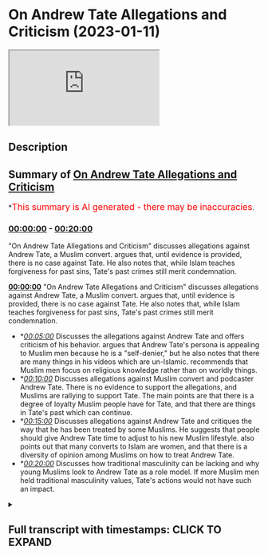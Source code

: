 # On Andrew Tate Allegations and Criticism (2023-01-11)

<iframe loading='lazy' src='https://www.youtube.com/embed/4i7BppErIMk'></iframe>

## Description



## Summary of [On Andrew Tate Allegations and Criticism](https://www.youtube.com/watch?v=4i7BppErIMk)


*<span style="color:red; font-size:125%">This summary is AI generated - there may be inaccuracies</span>.

### [00:00:00](https://www.youtube.com/watch?v=4i7BppErIMk&t=0) - [00:20:00](https://www.youtube.com/watch?v=4i7BppErIMk&t=1200)

 "On Andrew Tate Allegations and Criticism" discusses allegations against Andrew Tate, a Muslim convert. argues that, until evidence is provided, there is no case against Tate. He also notes that, while Islam teaches forgiveness for past sins, Tate's past crimes still merit condemnation.

**[00:00:00](https://www.youtube.com/watch?v=4i7BppErIMk&t=0)**  "On Andrew Tate Allegations and Criticism" discusses allegations against Andrew Tate, a Muslim convert. argues that, until evidence is provided, there is no case against Tate. He also notes that, while Islam teaches forgiveness for past sins, Tate's past crimes still merit condemnation.
* **[00:05:00](https://www.youtube.com/watch?v=4i7BppErIMk&t=300)* Discusses the allegations against Andrew Tate and offers criticism of his behavior. argues that Andrew Tate's persona is appealing to Muslim men because he is a "self-denier," but he also notes that there are many things in his videos which are un-Islamic. recommends that Muslim men focus on religious knowledge rather than on worldly things.
* **[00:10:00](https://www.youtube.com/watch?v=4i7BppErIMk&t=600)* Discusses allegations against Muslim convert and podcaster Andrew Tate. There is no evidence to support the allegations, and Muslims are rallying to support Tate. The main points are that there is a degree of loyalty Muslim people have for Tate, and that there are things in Tate's past which can continue.
* **[00:15:00](https://www.youtube.com/watch?v=4i7BppErIMk&t=900)* Discusses allegations against Andrew Tate and critiques the way that he has been treated by some Muslims. He suggests that people should give Andrew Tate time to adjust to his new Muslim lifestyle. also points out that many converts to Islam are women, and that there is a diversity of opinion among Muslims on how to treat Andrew Tate.
* **[00:20:00](https://www.youtube.com/watch?v=4i7BppErIMk&t=1200)* Discusses how traditional masculinity can be lacking and why young Muslims look to Andrew Tate as a role model. If more Muslim men held traditional masculinity values, Tate's actions would not have such an impact.

<details><summary><h2>Full transcript with timestamps: CLICK TO EXPAND</h2></summary>

[0:00:01](https://youtu.be/4i7BppErIMk?t=1) how are you guys doing I've actually  
[0:00:04](https://youtu.be/4i7BppErIMk?t=4) broken down  
[0:00:05](https://youtu.be/4i7BppErIMk?t=5) yes I've broken down and the technicians  
[0:00:09](https://youtu.be/4i7BppErIMk?t=9) are coming to fix this car but in the  
[0:00:12](https://youtu.be/4i7BppErIMk?t=12) meantime I'm gonna be speaking to you  
[0:00:14](https://youtu.be/4i7BppErIMk?t=14) guys about something very important an  
[0:00:16](https://youtu.be/4i7BppErIMk?t=16) allegation which is a very serious  
[0:00:17](https://youtu.be/4i7BppErIMk?t=17) allegation  
[0:00:19](https://youtu.be/4i7BppErIMk?t=19) and subsequent I don't know if it's  
[0:00:21](https://youtu.be/4i7BppErIMk?t=21) imprisonment I should call it or what  
[0:00:24](https://youtu.be/4i7BppErIMk?t=24) term I should use of Andrew Taylor  
[0:00:26](https://youtu.be/4i7BppErIMk?t=26) brother who obviously I've just done a  
[0:00:28](https://youtu.be/4i7BppErIMk?t=28) podcast with now the reason why I didn't  
[0:00:30](https://youtu.be/4i7BppErIMk?t=30) make a video in the first instance is  
[0:00:32](https://youtu.be/4i7BppErIMk?t=32) simply because the situation was ongoing  
[0:00:34](https://youtu.be/4i7BppErIMk?t=34) and sometimes when you make a public  
[0:00:36](https://youtu.be/4i7BppErIMk?t=36) statement in the first couple of weeks  
[0:00:39](https://youtu.be/4i7BppErIMk?t=39) even of an ongoing case it can compound  
[0:00:43](https://youtu.be/4i7BppErIMk?t=43) a problem  
[0:00:45](https://youtu.be/4i7BppErIMk?t=45) but the first thing I want to say is  
[0:00:46](https://youtu.be/4i7BppErIMk?t=46) that it's very clear that from our  
[0:00:49](https://youtu.be/4i7BppErIMk?t=49) perspective not just us Muslims but most  
[0:00:52](https://youtu.be/4i7BppErIMk?t=52) people in the world operate with what is  
[0:00:55](https://youtu.be/4i7BppErIMk?t=55) referred to as natural Justice that  
[0:00:57](https://youtu.be/4i7BppErIMk?t=57) someone is innocent until proven guilty  
[0:00:59](https://youtu.be/4i7BppErIMk?t=59) the problem told us a world which would  
[0:01:02](https://youtu.be/4i7BppErIMk?t=62) be if you don't operate on this very  
[0:01:05](https://youtu.be/4i7BppErIMk?t=65) Paradigm which is that everyone will  
[0:01:06](https://youtu.be/4i7BppErIMk?t=66) just claim the rights of everybody else  
[0:01:08](https://youtu.be/4i7BppErIMk?t=68) somebody would claim the wealth of  
[0:01:10](https://youtu.be/4i7BppErIMk?t=70) another someone will claim the lives of  
[0:01:12](https://youtu.be/4i7BppErIMk?t=72) another  
[0:01:13](https://youtu.be/4i7BppErIMk?t=73) he says  
[0:01:17](https://youtu.be/4i7BppErIMk?t=77) uh that the burden of proof is upon the  
[0:01:20](https://youtu.be/4i7BppErIMk?t=80) one that is making the claim so we just  
[0:01:22](https://youtu.be/4i7BppErIMk?t=82) simply ask if there's any situation  
[0:01:25](https://youtu.be/4i7BppErIMk?t=85) which is being alleged just like with  
[0:01:28](https://youtu.be/4i7BppErIMk?t=88) every other human being on the face of  
[0:01:30](https://youtu.be/4i7BppErIMk?t=90) the Earth we would like to see the  
[0:01:32](https://youtu.be/4i7BppErIMk?t=92) evidence this is something the Quran  
[0:01:34](https://youtu.be/4i7BppErIMk?t=94) repeatedly asked  
[0:01:36](https://youtu.be/4i7BppErIMk?t=96) bring your evidences if you're truthful  
[0:01:39](https://youtu.be/4i7BppErIMk?t=99) now the evidences have not really been  
[0:01:43](https://youtu.be/4i7BppErIMk?t=103) provided for such a serious and  
[0:01:45](https://youtu.be/4i7BppErIMk?t=105) egregious crime of human trafficking  
[0:01:48](https://youtu.be/4i7BppErIMk?t=108) it's a very serious crime and we we  
[0:01:51](https://youtu.be/4i7BppErIMk?t=111) stand in a wholehearted opposition to  
[0:01:54](https://youtu.be/4i7BppErIMk?t=114) such a thing and this must be clear  
[0:01:56](https://youtu.be/4i7BppErIMk?t=116) human trafficking is a modern form of  
[0:02:00](https://youtu.be/4i7BppErIMk?t=120) slavery in fact there's something called  
[0:02:02](https://youtu.be/4i7BppErIMk?t=122) the slavery Act the slavery Act of the  
[0:02:04](https://youtu.be/4i7BppErIMk?t=124) United Kingdom which attempts to track  
[0:02:07](https://youtu.be/4i7BppErIMk?t=127) or to document the amount of human  
[0:02:09](https://youtu.be/4i7BppErIMk?t=129) trafficking that's happening  
[0:02:11](https://youtu.be/4i7BppErIMk?t=131) and I I made a video some years ago and  
[0:02:14](https://youtu.be/4i7BppErIMk?t=134) don't ask me why or how or when  
[0:02:17](https://youtu.be/4i7BppErIMk?t=137) maybe when it's fine some years ago I  
[0:02:18](https://youtu.be/4i7BppErIMk?t=138) just mentioned but in Holland the red  
[0:02:21](https://youtu.be/4i7BppErIMk?t=141) light district or not inside the red  
[0:02:22](https://youtu.be/4i7BppErIMk?t=142) light district but it's around  
[0:02:24](https://youtu.be/4i7BppErIMk?t=144) peripheral areas  
[0:02:25](https://youtu.be/4i7BppErIMk?t=145) and basically a lot of the the argument  
[0:02:29](https://youtu.be/4i7BppErIMk?t=149) I was putting forward to people as to  
[0:02:30](https://youtu.be/4i7BppErIMk?t=150) why this is immoral even on the liberal  
[0:02:32](https://youtu.be/4i7BppErIMk?t=152) paradigm part of it was because of the  
[0:02:36](https://youtu.be/4i7BppErIMk?t=156) abuse it facilitates for a lot of women  
[0:02:39](https://youtu.be/4i7BppErIMk?t=159) human trafficking is an abusive  
[0:02:42](https://youtu.be/4i7BppErIMk?t=162) situation a horrible one it's completely  
[0:02:45](https://youtu.be/4i7BppErIMk?t=165) unislamic but of course if someone's  
[0:02:47](https://youtu.be/4i7BppErIMk?t=167) going to be accused of something like  
[0:02:49](https://youtu.be/4i7BppErIMk?t=169) that my question is please provide the  
[0:02:52](https://youtu.be/4i7BppErIMk?t=172) evidence or my statement is that  
[0:02:55](https://youtu.be/4i7BppErIMk?t=175) if there is no evidence there is no case  
[0:02:58](https://youtu.be/4i7BppErIMk?t=178) having said that I'll be honest with you  
[0:03:00](https://youtu.be/4i7BppErIMk?t=180) we as Muslims from a theological  
[0:03:02](https://youtu.be/4i7BppErIMk?t=182) perspective believe that if someone  
[0:03:04](https://youtu.be/4i7BppErIMk?t=184) becomes a Muslim that whatever they've  
[0:03:06](https://youtu.be/4i7BppErIMk?t=186) done in the past whether it is murder or  
[0:03:08](https://youtu.be/4i7BppErIMk?t=188) shook which we believe is a higher form  
[0:03:10](https://youtu.be/4i7BppErIMk?t=190) of  
[0:03:11](https://youtu.be/4i7BppErIMk?t=191) uh moral  
[0:03:13](https://youtu.be/4i7BppErIMk?t=193) uh decadence or moral aberration  
[0:03:17](https://youtu.be/4i7BppErIMk?t=197) Is Forgiven anyway now I'm not saying  
[0:03:19](https://youtu.be/4i7BppErIMk?t=199) that therefore he's absorbed from  
[0:03:21](https://youtu.be/4i7BppErIMk?t=201) anything or therefore people or victims  
[0:03:23](https://youtu.be/4i7BppErIMk?t=203) potential victims or anything like that  
[0:03:26](https://youtu.be/4i7BppErIMk?t=206) that we're going to minimize pain of any  
[0:03:29](https://youtu.be/4i7BppErIMk?t=209) no because that's another issue in fact  
[0:03:31](https://youtu.be/4i7BppErIMk?t=211) Islam says although you come into Islam  
[0:03:35](https://youtu.be/4i7BppErIMk?t=215) uh it's not a get out of jail free card  
[0:03:38](https://youtu.be/4i7BppErIMk?t=218) from for example if you had taken from  
[0:03:41](https://youtu.be/4i7BppErIMk?t=221) the rights of the creation now we're not  
[0:03:45](https://youtu.be/4i7BppErIMk?t=225) saying that he has or hasn't the life  
[0:03:47](https://youtu.be/4i7BppErIMk?t=227) that he was obviously living before was  
[0:03:49](https://youtu.be/4i7BppErIMk?t=229) an unislamic Life by his own admission  
[0:03:52](https://youtu.be/4i7BppErIMk?t=232) he referred to himself as an atheist in  
[0:03:54](https://youtu.be/4i7BppErIMk?t=234) the past we've seen this and also the  
[0:03:57](https://youtu.be/4i7BppErIMk?t=237) fact he he said with his own words  
[0:03:59](https://youtu.be/4i7BppErIMk?t=239) Andrew takes him that he was living a  
[0:04:01](https://youtu.be/4i7BppErIMk?t=241) semi-headedness uh hedonistic lifestyle  
[0:04:04](https://youtu.be/4i7BppErIMk?t=244) so obviously all of that stuff is on  
[0:04:07](https://youtu.be/4i7BppErIMk?t=247) Islamic  
[0:04:09](https://youtu.be/4i7BppErIMk?t=249) um it's it's his biggest belief  
[0:04:11](https://youtu.be/4i7BppErIMk?t=251) sometimes that we have to kind of  
[0:04:12](https://youtu.be/4i7BppErIMk?t=252) mention that now there are some things  
[0:04:14](https://youtu.be/4i7BppErIMk?t=254) words of disbelief and so on that have  
[0:04:16](https://youtu.be/4i7BppErIMk?t=256) come out after his  
[0:04:18](https://youtu.be/4i7BppErIMk?t=258) um you know  
[0:04:19](https://youtu.be/4i7BppErIMk?t=259) uh conversion after the podcast that  
[0:04:21](https://youtu.be/4i7BppErIMk?t=261) we've done so people think that so I've  
[0:04:23](https://youtu.be/4i7BppErIMk?t=263) asked him about that and he said that  
[0:04:24](https://youtu.be/4i7BppErIMk?t=264) those things have asked them personally  
[0:04:26](https://youtu.be/4i7BppErIMk?t=266) were recorded before and then released  
[0:04:28](https://youtu.be/4i7BppErIMk?t=268) afterwards now the despite  
[0:04:30](https://youtu.be/4i7BppErIMk?t=270) notwithstanding these points there are  
[0:04:32](https://youtu.be/4i7BppErIMk?t=272) some things which are still problematic  
[0:04:34](https://youtu.be/4i7BppErIMk?t=274) which have been coming out of as Twitter  
[0:04:35](https://youtu.be/4i7BppErIMk?t=275) feeds and stuff like that  
[0:04:37](https://youtu.be/4i7BppErIMk?t=277) but there is something called in Islam  
[0:04:40](https://youtu.be/4i7BppErIMk?t=280) which is that the excuse of ignorance  
[0:04:41](https://youtu.be/4i7BppErIMk?t=281) someone has just come into Islam you  
[0:04:43](https://youtu.be/4i7BppErIMk?t=283) have to excuse some of their even some  
[0:04:46](https://youtu.be/4i7BppErIMk?t=286) words of koffer or disbelief or whatever  
[0:04:49](https://youtu.be/4i7BppErIMk?t=289) because they are new to their fresh the  
[0:04:52](https://youtu.be/4i7BppErIMk?t=292) religion of Islam is just reading he was  
[0:04:56](https://youtu.be/4i7BppErIMk?t=296) going into the prison and just reading  
[0:04:58](https://youtu.be/4i7BppErIMk?t=298) the translation of the Quran or  
[0:05:00](https://youtu.be/4i7BppErIMk?t=300) something like that so just give the man  
[0:05:02](https://youtu.be/4i7BppErIMk?t=302) some uh time well I would say also in  
[0:05:05](https://youtu.be/4i7BppErIMk?t=305) addition to all of this guys is that to  
[0:05:07](https://youtu.be/4i7BppErIMk?t=307) be honest with you  
[0:05:09](https://youtu.be/4i7BppErIMk?t=309) yes uh  
[0:05:11](https://youtu.be/4i7BppErIMk?t=311) there are some things which in my in my  
[0:05:15](https://youtu.be/4i7BppErIMk?t=315) behavior and in Andrew takes Behavior  
[0:05:17](https://youtu.be/4i7BppErIMk?t=317) many other people's behavior  
[0:05:19](https://youtu.be/4i7BppErIMk?t=319) extroverts in general which we can  
[0:05:22](https://youtu.be/4i7BppErIMk?t=322) we can exhibit what can seemingly be  
[0:05:24](https://youtu.be/4i7BppErIMk?t=324) seen or could be yes arrogance I'm gonna  
[0:05:28](https://youtu.be/4i7BppErIMk?t=328) be very clear about that and I don't  
[0:05:30](https://youtu.be/4i7BppErIMk?t=330) absolved for answers you know I don't  
[0:05:34](https://youtu.be/4i7BppErIMk?t=334) absolve myself from this myself and  
[0:05:36](https://youtu.be/4i7BppErIMk?t=336) that's why I feel kind of uncomfortable  
[0:05:38](https://youtu.be/4i7BppErIMk?t=338) making this point because the thing is  
[0:05:40](https://youtu.be/4i7BppErIMk?t=340) some will say well look at it Andrew  
[0:05:43](https://youtu.be/4i7BppErIMk?t=343) Tate I mean why are you  
[0:05:45](https://youtu.be/4i7BppErIMk?t=345) why haven't you addressed the fact that  
[0:05:48](https://youtu.be/4i7BppErIMk?t=348) the man has got a pompous  
[0:05:51](https://youtu.be/4i7BppErIMk?t=351) self-aggrandizing self-congratulating  
[0:05:53](https://youtu.be/4i7BppErIMk?t=353) tone the reason why I don't speak about  
[0:05:56](https://youtu.be/4i7BppErIMk?t=356) humility to people like Andrew Tate is  
[0:05:58](https://youtu.be/4i7BppErIMk?t=358) because I myself need lessons in it you  
[0:06:01](https://youtu.be/4i7BppErIMk?t=361) know the Quran says  
[0:06:03](https://youtu.be/4i7BppErIMk?t=363) why do you say that which you do not do  
[0:06:07](https://youtu.be/4i7BppErIMk?t=367) okay I don't I can't give anybody a  
[0:06:11](https://youtu.be/4i7BppErIMk?t=371) lesson in something I don't have because  
[0:06:13](https://youtu.be/4i7BppErIMk?t=373) something or someone bereft of equality  
[0:06:16](https://youtu.be/4i7BppErIMk?t=376) cannot give it  
[0:06:18](https://youtu.be/4i7BppErIMk?t=378) all I can do or faculty the the famous  
[0:06:22](https://youtu.be/4i7BppErIMk?t=382) Arabic saying all I can do is point  
[0:06:25](https://youtu.be/4i7BppErIMk?t=385) people to some verses and say listen I'm  
[0:06:27](https://youtu.be/4i7BppErIMk?t=387) still I'm still working on this stuff  
[0:06:28](https://youtu.be/4i7BppErIMk?t=388) myself does Andrew Taylor Muhammad other  
[0:06:31](https://youtu.be/4i7BppErIMk?t=391) people exhibit Islamic humility I don't  
[0:06:35](https://youtu.be/4i7BppErIMk?t=395) think so at all and of course that is  
[0:06:36](https://youtu.be/4i7BppErIMk?t=396) something from Muhammad and Andrew Tay  
[0:06:38](https://youtu.be/4i7BppErIMk?t=398) and other exhibitionists extroverted  
[0:06:41](https://youtu.be/4i7BppErIMk?t=401) individuals who if we yeah I mean even  
[0:06:44](https://youtu.be/4i7BppErIMk?t=404) even you could say have narcissistic  
[0:06:47](https://youtu.be/4i7BppErIMk?t=407) traits or of course narcissism is a  
[0:06:52](https://youtu.be/4i7BppErIMk?t=412) problematic notion I was reading a book  
[0:06:54](https://youtu.be/4i7BppErIMk?t=414) recently actually called The Narcissist  
[0:06:56](https://youtu.be/4i7BppErIMk?t=416) test I like the way the author  
[0:07:00](https://youtu.be/4i7BppErIMk?t=420) um describes nothing as a sliding scale  
[0:07:02](https://youtu.be/4i7BppErIMk?t=422) of self-importance I think that was a  
[0:07:04](https://youtu.be/4i7BppErIMk?t=424) good way of putting it and certainly and  
[0:07:06](https://youtu.be/4i7BppErIMk?t=426) and he basically makes the argument that  
[0:07:07](https://youtu.be/4i7BppErIMk?t=427) you can't be completely cause uh the  
[0:07:10](https://youtu.be/4i7BppErIMk?t=430) opposite of a narcissist and echoist he  
[0:07:12](https://youtu.be/4i7BppErIMk?t=432) said if you're an echoist you're going  
[0:07:13](https://youtu.be/4i7BppErIMk?t=433) to be a self-denier so there is a middle  
[0:07:15](https://youtu.be/4i7BppErIMk?t=435) ground once again a virtue to be found  
[0:07:17](https://youtu.be/4i7BppErIMk?t=437) between being a so-called echoist and a  
[0:07:20](https://youtu.be/4i7BppErIMk?t=440) narcissist a happy medium and middle  
[0:07:23](https://youtu.be/4i7BppErIMk?t=443) ground a virtuous middle and that isn't  
[0:07:27](https://youtu.be/4i7BppErIMk?t=447) found in let's say Muhammad hijab or  
[0:07:29](https://youtu.be/4i7BppErIMk?t=449) Andrew and other people and that's not  
[0:07:31](https://youtu.be/4i7BppErIMk?t=451) where you're meant to look for virtue  
[0:07:33](https://youtu.be/4i7BppErIMk?t=453) anyway you're meant to look for virtue  
[0:07:34](https://youtu.be/4i7BppErIMk?t=454) from the prophets we have  
[0:07:38](https://youtu.be/4i7BppErIMk?t=458) 6236 verses of the Quran we have so much  
[0:07:42](https://youtu.be/4i7BppErIMk?t=462) narrations of the Prophet Muhammad  
[0:07:44](https://youtu.be/4i7BppErIMk?t=464) the the character or the museeba or the  
[0:07:47](https://youtu.be/4i7BppErIMk?t=467) Calamity that befalls the Muslim people  
[0:07:50](https://youtu.be/4i7BppErIMk?t=470) today is that because this is a lacking  
[0:07:53](https://youtu.be/4i7BppErIMk?t=473) of I'll be honest with you uh kind of  
[0:07:56](https://youtu.be/4i7BppErIMk?t=476) masculine energy if you want to put it  
[0:07:59](https://youtu.be/4i7BppErIMk?t=479) like that from the religious clergy who  
[0:08:02](https://youtu.be/4i7BppErIMk?t=482) have been  
[0:08:03](https://youtu.be/4i7BppErIMk?t=483) you know I don't I don't want to use any  
[0:08:06](https://youtu.be/4i7BppErIMk?t=486) but who who because there's no actual  
[0:08:09](https://youtu.be/4i7BppErIMk?t=489) defense or defensive Jihad or you're  
[0:08:11](https://youtu.be/4i7BppErIMk?t=491) fighting or conquering or any of these  
[0:08:13](https://youtu.be/4i7BppErIMk?t=493) things or uh going on that men have  
[0:08:17](https://youtu.be/4i7BppErIMk?t=497) reduced in their ability to exhibit  
[0:08:20](https://youtu.be/4i7BppErIMk?t=500) certain characteristics so someone like  
[0:08:23](https://youtu.be/4i7BppErIMk?t=503) Andrew Tate is going to attract young  
[0:08:26](https://youtu.be/4i7BppErIMk?t=506) men that's why he has such a great  
[0:08:28](https://youtu.be/4i7BppErIMk?t=508) following within Muslim men because  
[0:08:31](https://youtu.be/4i7BppErIMk?t=511) unfortunately religious in the religious  
[0:08:33](https://youtu.be/4i7BppErIMk?t=513) clergy and some especially in the  
[0:08:36](https://youtu.be/4i7BppErIMk?t=516) English-speaking World religious people  
[0:08:38](https://youtu.be/4i7BppErIMk?t=518) they don't exhibit that level of uh if  
[0:08:41](https://youtu.be/4i7BppErIMk?t=521) you want to call it that traditional  
[0:08:43](https://youtu.be/4i7BppErIMk?t=523) masculinity or whatever it may be  
[0:08:45](https://youtu.be/4i7BppErIMk?t=525) so he's appealing to them but it doesn't  
[0:08:47](https://youtu.be/4i7BppErIMk?t=527) mean that that's a perfect model of  
[0:08:50](https://youtu.be/4i7BppErIMk?t=530) course it's not it's far from quite  
[0:08:52](https://youtu.be/4i7BppErIMk?t=532) frankly and as I've said there's many  
[0:08:54](https://youtu.be/4i7BppErIMk?t=534) things he said and done videos that he  
[0:08:56](https://youtu.be/4i7BppErIMk?t=536) has which are unislamic to watch and I'm  
[0:08:58](https://youtu.be/4i7BppErIMk?t=538) saying this very clearly to young people  
[0:09:00](https://youtu.be/4i7BppErIMk?t=540) filled with promiscuity filled with  
[0:09:03](https://youtu.be/4i7BppErIMk?t=543) wrong Notions like one wrong notion I  
[0:09:06](https://youtu.be/4i7BppErIMk?t=546) would say and hopefully he has changed  
[0:09:08](https://youtu.be/4i7BppErIMk?t=548) it and if not there's time for him to do  
[0:09:10](https://youtu.be/4i7BppErIMk?t=550) so  
[0:09:11](https://youtu.be/4i7BppErIMk?t=551) is the importance and rotate in the past  
[0:09:14](https://youtu.be/4i7BppErIMk?t=554) has placed on Military capability or the  
[0:09:17](https://youtu.be/4i7BppErIMk?t=557) monetary capability of a man  
[0:09:20](https://youtu.be/4i7BppErIMk?t=560) um in my view this is a misguided notion  
[0:09:23](https://youtu.be/4i7BppErIMk?t=563) because  
[0:09:24](https://youtu.be/4i7BppErIMk?t=564) and I thought this was the RAC guy yeah  
[0:09:28](https://youtu.be/4i7BppErIMk?t=568) because actually  
[0:09:30](https://youtu.be/4i7BppErIMk?t=570) you know uh because actually the Quran  
[0:09:33](https://youtu.be/4i7BppErIMk?t=573) there is clearly states that the people  
[0:09:35](https://youtu.be/4i7BppErIMk?t=575) who are raised and ranked the high value  
[0:09:37](https://youtu.be/4i7BppErIMk?t=577) people if you like both men and women  
[0:09:39](https://youtu.be/4i7BppErIMk?t=579) I'm not saying that to try and be woke  
[0:09:41](https://youtu.be/4i7BppErIMk?t=581) or left-wing because I'm far from any of  
[0:09:43](https://youtu.be/4i7BppErIMk?t=583) that stuff  
[0:09:45](https://youtu.be/4i7BppErIMk?t=585) but is an increase in knowledge and  
[0:09:48](https://youtu.be/4i7BppErIMk?t=588) Faith Allah says  
[0:09:52](https://youtu.be/4i7BppErIMk?t=592) that Allah raises in rank amongst you  
[0:09:55](https://youtu.be/4i7BppErIMk?t=595) those who have higher faith and higher  
[0:09:57](https://youtu.be/4i7BppErIMk?t=597) knowledge  
[0:09:58](https://youtu.be/4i7BppErIMk?t=598) and obviously the most important  
[0:09:59](https://youtu.be/4i7BppErIMk?t=599) knowledge is religious knowledge the  
[0:10:01](https://youtu.be/4i7BppErIMk?t=601) promise  
[0:10:04](https://youtu.be/4i7BppErIMk?t=604) whoever Allah wants good for that he  
[0:10:06](https://youtu.be/4i7BppErIMk?t=606) gives them  
[0:10:07](https://youtu.be/4i7BppErIMk?t=607) understanding of the religion but that  
[0:10:10](https://youtu.be/4i7BppErIMk?t=610) doesn't just it's not just specified to  
[0:10:12](https://youtu.be/4i7BppErIMk?t=612) religion because  
[0:10:14](https://youtu.be/4i7BppErIMk?t=614) every morning and evening saying Allah  
[0:10:22](https://youtu.be/4i7BppErIMk?t=622) I seek from you a goodly provision  
[0:10:30](https://youtu.be/4i7BppErIMk?t=630) a useful knowledge so knowledge is and  
[0:10:33](https://youtu.be/4i7BppErIMk?t=633) if you look in the history of the world  
[0:10:35](https://youtu.be/4i7BppErIMk?t=635) you'll find that the most influential  
[0:10:37](https://youtu.be/4i7BppErIMk?t=637) people okay of course influence itself  
[0:10:40](https://youtu.be/4i7BppErIMk?t=640) is a concept which must be unpacked and  
[0:10:41](https://youtu.be/4i7BppErIMk?t=641) spoken about there's different  
[0:10:43](https://youtu.be/4i7BppErIMk?t=643) definitions and different  
[0:10:45](https://youtu.be/4i7BppErIMk?t=645) uh conceptions of it but just for the  
[0:10:48](https://youtu.be/4i7BppErIMk?t=648) sake of Simplicity and brevity  
[0:10:50](https://youtu.be/4i7BppErIMk?t=650) I'll say that if you look at some lists  
[0:10:53](https://youtu.be/4i7BppErIMk?t=653) that have been you know put in place by  
[0:10:56](https://youtu.be/4i7BppErIMk?t=656) some individuals like Pantheon or  
[0:10:57](https://youtu.be/4i7BppErIMk?t=657) whether even though a lot of them are  
[0:10:59](https://youtu.be/4i7BppErIMk?t=659) eurocentric Western Pro Western Centric  
[0:11:01](https://youtu.be/4i7BppErIMk?t=661) some of them are not I mean some of  
[0:11:03](https://youtu.be/4i7BppErIMk?t=663) these lists have the problem as a top of  
[0:11:05](https://youtu.be/4i7BppErIMk?t=665) them you'll find that the most  
[0:11:07](https://youtu.be/4i7BppErIMk?t=667) influential people in human history have  
[0:11:09](https://youtu.be/4i7BppErIMk?t=669) been either thinkers or political actors  
[0:11:12](https://youtu.be/4i7BppErIMk?t=672) why because they've had the most  
[0:11:14](https://youtu.be/4i7BppErIMk?t=674) demographic uh or the most um  
[0:11:18](https://youtu.be/4i7BppErIMk?t=678) demographic or you know changing effect  
[0:11:21](https://youtu.be/4i7BppErIMk?t=681) on on demography on sociology on  
[0:11:24](https://youtu.be/4i7BppErIMk?t=684) politics uh on culture  
[0:11:28](https://youtu.be/4i7BppErIMk?t=688) what made him the most influential man  
[0:11:31](https://youtu.be/4i7BppErIMk?t=691) in human history with the majority of  
[0:11:33](https://youtu.be/4i7BppErIMk?t=693) these lesbian accumulated even by  
[0:11:35](https://youtu.be/4i7BppErIMk?t=695) non-muslims agreeing to such uh a thing  
[0:11:38](https://youtu.be/4i7BppErIMk?t=698) is that he was able to change all these  
[0:11:41](https://youtu.be/4i7BppErIMk?t=701) different spheres of influence  
[0:11:43](https://youtu.be/4i7BppErIMk?t=703) uh the religious sociological or the  
[0:11:46](https://youtu.be/4i7BppErIMk?t=706) social or the political and the  
[0:11:48](https://youtu.be/4i7BppErIMk?t=708) geopolitical and so on and so forth  
[0:11:52](https://youtu.be/4i7BppErIMk?t=712) it's it was Revolution in every sphere  
[0:11:54](https://youtu.be/4i7BppErIMk?t=714) ideas have a this is an uncontroversial  
[0:11:58](https://youtu.be/4i7BppErIMk?t=718) statement ideas  
[0:12:00](https://youtu.be/4i7BppErIMk?t=720) have a more lasting  
[0:12:04](https://youtu.be/4i7BppErIMk?t=724) effect or more influential impact than  
[0:12:09](https://youtu.be/4i7BppErIMk?t=729) money unless of course money is geared  
[0:12:11](https://youtu.be/4i7BppErIMk?t=731) for the formulation of ideas or the  
[0:12:14](https://youtu.be/4i7BppErIMk?t=734) production of knowledge or or of course  
[0:12:18](https://youtu.be/4i7BppErIMk?t=738) for military reasons that we've seen  
[0:12:21](https://youtu.be/4i7BppErIMk?t=741) that you'd have to really compete  
[0:12:23](https://youtu.be/4i7BppErIMk?t=743) heavily with money the money that would  
[0:12:25](https://youtu.be/4i7BppErIMk?t=745) be required in order to compete with the  
[0:12:27](https://youtu.be/4i7BppErIMk?t=747) global hegemony now which is the United  
[0:12:28](https://youtu.be/4i7BppErIMk?t=748) States of America for example in  
[0:12:30](https://youtu.be/4i7BppErIMk?t=750) military would not be the kind of money  
[0:12:32](https://youtu.be/4i7BppErIMk?t=752) that only one person can can accumulate  
[0:12:36](https://youtu.be/4i7BppErIMk?t=756) so what I'm saying is that this these  
[0:12:39](https://youtu.be/4i7BppErIMk?t=759) Notions need to be re-evaluated however  
[0:12:40](https://youtu.be/4i7BppErIMk?t=760) having said that so there's two or three  
[0:12:42](https://youtu.be/4i7BppErIMk?t=762) things I want to say in this video guys  
[0:12:44](https://youtu.be/4i7BppErIMk?t=764) number one  
[0:12:45](https://youtu.be/4i7BppErIMk?t=765) in relation to Andrew Tate and the  
[0:12:47](https://youtu.be/4i7BppErIMk?t=767) allegations there just simply isn't any  
[0:12:49](https://youtu.be/4i7BppErIMk?t=769) evidence and and unfortunately  
[0:12:52](https://youtu.be/4i7BppErIMk?t=772) um people are jumping on the bandwagon  
[0:12:54](https://youtu.be/4i7BppErIMk?t=774) about bandwagon and they're saying  
[0:12:57](https://youtu.be/4i7BppErIMk?t=777) things that  
[0:12:58](https://youtu.be/4i7BppErIMk?t=778) is just pushing  
[0:13:00](https://youtu.be/4i7BppErIMk?t=780) the Islamic boundaries especially from  
[0:13:02](https://youtu.be/4i7BppErIMk?t=782) our communities you cannot  
[0:13:04](https://youtu.be/4i7BppErIMk?t=784) celebrate the uh the imprisonment of a  
[0:13:07](https://youtu.be/4i7BppErIMk?t=787) brother a Muslim brother who you're  
[0:13:09](https://youtu.be/4i7BppErIMk?t=789) meant to love who in Islam Allah and the  
[0:13:12](https://youtu.be/4i7BppErIMk?t=792) prophet saws advise us or command us  
[0:13:15](https://youtu.be/4i7BppErIMk?t=795) even to love follow brothers and there's  
[0:13:19](https://youtu.be/4i7BppErIMk?t=799) a there's a commodity there's a there's  
[0:13:21](https://youtu.be/4i7BppErIMk?t=801) a there is a Brotherhood there is a  
[0:13:24](https://youtu.be/4i7BppErIMk?t=804) family this is all a family Islamic  
[0:13:25](https://youtu.be/4i7BppErIMk?t=805) family the ummah seeing another person  
[0:13:29](https://youtu.be/4i7BppErIMk?t=809) being punished to go and put in prison  
[0:13:31](https://youtu.be/4i7BppErIMk?t=811) this says something about one's own face  
[0:13:33](https://youtu.be/4i7BppErIMk?t=813) I don't how can you like that kind of  
[0:13:35](https://youtu.be/4i7BppErIMk?t=815) thing as a Muslim how can you want that  
[0:13:39](https://youtu.be/4i7BppErIMk?t=819) kind of thing for a newly practiced  
[0:13:41](https://youtu.be/4i7BppErIMk?t=821) Muslim do not feel sympathy or do not  
[0:13:43](https://youtu.be/4i7BppErIMk?t=823) feel some level of sadness seeing the  
[0:13:45](https://youtu.be/4i7BppErIMk?t=825) brother go into the prison with a Quran  
[0:13:48](https://youtu.be/4i7BppErIMk?t=828) in his hand in the English language  
[0:13:50](https://youtu.be/4i7BppErIMk?t=830) trying his best to learn even before he  
[0:13:52](https://youtu.be/4i7BppErIMk?t=832) was asking some questions and he you can  
[0:13:55](https://youtu.be/4i7BppErIMk?t=835) see his genuine authentic I sat with him  
[0:13:57](https://youtu.be/4i7BppErIMk?t=837) we sat with him after the podcast and he  
[0:14:00](https://youtu.be/4i7BppErIMk?t=840) seemed  
[0:14:01](https://youtu.be/4i7BppErIMk?t=841) he seemed very authentic I have to say  
[0:14:05](https://youtu.be/4i7BppErIMk?t=845) to you so I am not happy with what's  
[0:14:08](https://youtu.be/4i7BppErIMk?t=848) happened why because he's our brother  
[0:14:10](https://youtu.be/4i7BppErIMk?t=850) he's in our family he's our family now  
[0:14:11](https://youtu.be/4i7BppErIMk?t=851) there's a there's a degree of loyalty  
[0:14:13](https://youtu.be/4i7BppErIMk?t=853) that I have for all the Muslim people  
[0:14:15](https://youtu.be/4i7BppErIMk?t=855) including but not limited to Andrew take  
[0:14:19](https://youtu.be/4i7BppErIMk?t=859) so long as you are not a monarchic and  
[0:14:22](https://youtu.be/4i7BppErIMk?t=862) not a hypocrite and not someone who's  
[0:14:24](https://youtu.be/4i7BppErIMk?t=864) treacherous to our community then we  
[0:14:26](https://youtu.be/4i7BppErIMk?t=866) have to be loyal to you  
[0:14:27](https://youtu.be/4i7BppErIMk?t=867) that's the first thing the second thing  
[0:14:29](https://youtu.be/4i7BppErIMk?t=869) is  
[0:14:30](https://youtu.be/4i7BppErIMk?t=870) the second thing is of course there's  
[0:14:32](https://youtu.be/4i7BppErIMk?t=872) some things in the Andrew tape product  
[0:14:35](https://youtu.be/4i7BppErIMk?t=875) or brand or whatever you want to call it  
[0:14:36](https://youtu.be/4i7BppErIMk?t=876) which are and or have been historically  
[0:14:39](https://youtu.be/4i7BppErIMk?t=879) honestly can continue to be but the man  
[0:14:41](https://youtu.be/4i7BppErIMk?t=881) is a new Muslim and it's always been the  
[0:14:43](https://youtu.be/4i7BppErIMk?t=883) case in Islam where we make provision  
[0:14:45](https://youtu.be/4i7BppErIMk?t=885) kind of for new Muslims or Yani we give  
[0:14:48](https://youtu.be/4i7BppErIMk?t=888) them a chance and these captain man is  
[0:14:50](https://youtu.be/4i7BppErIMk?t=890) coming from a very strong kind of  
[0:14:51](https://youtu.be/4i7BppErIMk?t=891) jahiliyah like he's coming from a  
[0:14:54](https://youtu.be/4i7BppErIMk?t=894) situation where he's really had a lot of  
[0:14:57](https://youtu.be/4i7BppErIMk?t=897) Temptations in the Dunya in the world  
[0:15:00](https://youtu.be/4i7BppErIMk?t=900) and so you've got to give them a little  
[0:15:01](https://youtu.be/4i7BppErIMk?t=901) bit more time so my what I want to say  
[0:15:04](https://youtu.be/4i7BppErIMk?t=904) to the people here is  
[0:15:05](https://youtu.be/4i7BppErIMk?t=905) I have personally been inundated with  
[0:15:08](https://youtu.be/4i7BppErIMk?t=908) messages and videos and all kinds of  
[0:15:10](https://youtu.be/4i7BppErIMk?t=910) things of people embracing Islam because  
[0:15:12](https://youtu.be/4i7BppErIMk?t=912) of this guy because he became Muslim  
[0:15:16](https://youtu.be/4i7BppErIMk?t=916) Islam  
[0:15:17](https://youtu.be/4i7BppErIMk?t=917) even people may not notice they there  
[0:15:19](https://youtu.be/4i7BppErIMk?t=919) was a category of recipient of zakat  
[0:15:22](https://youtu.be/4i7BppErIMk?t=922) which is the pillar of Islam meant for  
[0:15:24](https://youtu.be/4i7BppErIMk?t=924) people who are sympathetic to Islam  
[0:15:26](https://youtu.be/4i7BppErIMk?t=926) which are called them  
[0:15:28](https://youtu.be/4i7BppErIMk?t=928) you see uh the fact that people who are  
[0:15:33](https://youtu.be/4i7BppErIMk?t=933) influential and he is influential I'm  
[0:15:35](https://youtu.be/4i7BppErIMk?t=935) not talking about his his influential  
[0:15:37](https://youtu.be/4i7BppErIMk?t=937) even from um  
[0:15:39](https://youtu.be/4i7BppErIMk?t=939) uh I would even say a cultural  
[0:15:42](https://youtu.be/4i7BppErIMk?t=942) perspective yes from a discourse  
[0:15:44](https://youtu.be/4i7BppErIMk?t=944) perspective someone like Andrew Tate  
[0:15:46](https://youtu.be/4i7BppErIMk?t=946) extremely influential especially to  
[0:15:48](https://youtu.be/4i7BppErIMk?t=948) young people coming into the religion of  
[0:15:50](https://youtu.be/4i7BppErIMk?t=950) Islam is something we should want to  
[0:15:52](https://youtu.be/4i7BppErIMk?t=952) preserve and the some the fact that some  
[0:15:55](https://youtu.be/4i7BppErIMk?t=955) of us don't want to preserve that or are  
[0:15:57](https://youtu.be/4i7BppErIMk?t=957) angry or with him or resent him or want  
[0:16:00](https://youtu.be/4i7BppErIMk?t=960) to see him in pain or something like  
[0:16:01](https://youtu.be/4i7BppErIMk?t=961) that may indicate that our allegiances  
[0:16:04](https://youtu.be/4i7BppErIMk?t=964) are not in the right place  
[0:16:06](https://youtu.be/4i7BppErIMk?t=966) and someone will say well Muhammad  
[0:16:08](https://youtu.be/4i7BppErIMk?t=968) you're being very gender biased if this  
[0:16:10](https://youtu.be/4i7BppErIMk?t=970) was a woman uh then you wouldn't have  
[0:16:12](https://youtu.be/4i7BppErIMk?t=972) the same attitude if this was a woman  
[0:16:14](https://youtu.be/4i7BppErIMk?t=974) this and that and no I'm not and no  
[0:16:16](https://youtu.be/4i7BppErIMk?t=976) we're not for example Sinead O'Connor  
[0:16:18](https://youtu.be/4i7BppErIMk?t=978) she became a Muslim and she lived a very  
[0:16:21](https://youtu.be/4i7BppErIMk?t=981) unislamic life before and she was  
[0:16:23](https://youtu.be/4i7BppErIMk?t=983) celebrated by the entire Muslim  
[0:16:25](https://youtu.be/4i7BppErIMk?t=985) Community none of her previous sins in  
[0:16:28](https://youtu.be/4i7BppErIMk?t=988) fact I I challenge anyone to bring even  
[0:16:32](https://youtu.be/4i7BppErIMk?t=992) forth some level  
[0:16:34](https://youtu.be/4i7BppErIMk?t=994) of criticism of senado  
[0:16:37](https://youtu.be/4i7BppErIMk?t=997) about her previous misgivings and sins  
[0:16:40](https://youtu.be/4i7BppErIMk?t=1000) that rivaled that of Andrew take that  
[0:16:44](https://youtu.be/4i7BppErIMk?t=1004) you won't find it at all and in fact I  
[0:16:46](https://youtu.be/4i7BppErIMk?t=1006) believe that this feminist influence uh  
[0:16:49](https://youtu.be/4i7BppErIMk?t=1009) individuals who are jumping up and down  
[0:16:51](https://youtu.be/4i7BppErIMk?t=1011) because they're triggered by Andrew tape  
[0:16:53](https://youtu.be/4i7BppErIMk?t=1013) for whatever four reasons some of them  
[0:16:55](https://youtu.be/4i7BppErIMk?t=1015) are justifiable and some of them are not  
[0:16:59](https://youtu.be/4i7BppErIMk?t=1019) you see they would not be able to they  
[0:17:02](https://youtu.be/4i7BppErIMk?t=1022) would be very upset yes at Muslim people  
[0:17:05](https://youtu.be/4i7BppErIMk?t=1025) doing the same kind of thing with  
[0:17:06](https://youtu.be/4i7BppErIMk?t=1026) someone like Sinead O'Connor who became  
[0:17:09](https://youtu.be/4i7BppErIMk?t=1029) a Muslim and who was welcomed within the  
[0:17:12](https://youtu.be/4i7BppErIMk?t=1032) community without almost any mention of  
[0:17:14](https://youtu.be/4i7BppErIMk?t=1034) her previous sins or misgiving so this  
[0:17:17](https://youtu.be/4i7BppErIMk?t=1037) idea of you're creating a fake gender  
[0:17:19](https://youtu.be/4i7BppErIMk?t=1039) narrative  
[0:17:20](https://youtu.be/4i7BppErIMk?t=1040) there is recent or contemporary examples  
[0:17:23](https://youtu.be/4i7BppErIMk?t=1043) of uh individuals who have become  
[0:17:26](https://youtu.be/4i7BppErIMk?t=1046) Muslims who are women  
[0:17:29](https://youtu.be/4i7BppErIMk?t=1049) who have not received the treatment that  
[0:17:31](https://youtu.be/4i7BppErIMk?t=1051) Andrew Tate has received and I do think  
[0:17:33](https://youtu.be/4i7BppErIMk?t=1053) that it's an intentional maligning and  
[0:17:36](https://youtu.be/4i7BppErIMk?t=1056) manipulation of the narrative which  
[0:17:38](https://youtu.be/4i7BppErIMk?t=1058) needs to be called out it says who who  
[0:17:40](https://youtu.be/4i7BppErIMk?t=1060) the the true people who have been gender  
[0:17:42](https://youtu.be/4i7BppErIMk?t=1062) biased in this situation have been those  
[0:17:44](https://youtu.be/4i7BppErIMk?t=1064) who have been triggered by Andrew Tay  
[0:17:46](https://youtu.be/4i7BppErIMk?t=1066) and we've already spoken uh about that  
[0:17:48](https://youtu.be/4i7BppErIMk?t=1068) so I I think that  
[0:17:51](https://youtu.be/4i7BppErIMk?t=1071) the lessons in summary therefore because  
[0:17:52](https://youtu.be/4i7BppErIMk?t=1072) I've spoken for quite some time I'll say  
[0:17:54](https://youtu.be/4i7BppErIMk?t=1074) the following number one in relation to  
[0:17:56](https://youtu.be/4i7BppErIMk?t=1076) the allegations there is actually no  
[0:17:58](https://youtu.be/4i7BppErIMk?t=1078) evidence so  
[0:17:59](https://youtu.be/4i7BppErIMk?t=1079) what am I what am I meant to do with  
[0:18:01](https://youtu.be/4i7BppErIMk?t=1081) this what are we meant to do you you  
[0:18:03](https://youtu.be/4i7BppErIMk?t=1083) have not provided any evidence you've  
[0:18:05](https://youtu.be/4i7BppErIMk?t=1085) just made a claim  
[0:18:08](https://youtu.be/4i7BppErIMk?t=1088) so what what I mean what are we meant to  
[0:18:10](https://youtu.be/4i7BppErIMk?t=1090) do with that number one number two  
[0:18:12](https://youtu.be/4i7BppErIMk?t=1092) uh yes there's some things in the Andrew  
[0:18:14](https://youtu.be/4i7BppErIMk?t=1094) tape brand which are totally in  
[0:18:16](https://youtu.be/4i7BppErIMk?t=1096) commensurate in attitude in speech and  
[0:18:19](https://youtu.be/4i7BppErIMk?t=1099) in Vice  
[0:18:21](https://youtu.be/4i7BppErIMk?t=1101) with the Islamic Narrative of course  
[0:18:24](https://youtu.be/4i7BppErIMk?t=1104) there is and you'd be a fool not to know  
[0:18:26](https://youtu.be/4i7BppErIMk?t=1106) that uh of course we're not telling you  
[0:18:28](https://youtu.be/4i7BppErIMk?t=1108) to go copy him or me or anybody else  
[0:18:34](https://youtu.be/4i7BppErIMk?t=1114) said  
[0:18:35](https://youtu.be/4i7BppErIMk?t=1115) that everybody  
[0:18:39](https://youtu.be/4i7BppErIMk?t=1119) you take something from them and you  
[0:18:41](https://youtu.be/4i7BppErIMk?t=1121) reject something from them except for  
[0:18:43](https://youtu.be/4i7BppErIMk?t=1123) the prophet Muhammad he pointed at the  
[0:18:45](https://youtu.be/4i7BppErIMk?t=1125) cover of the Prophet Muhammad  
[0:18:48](https://youtu.be/4i7BppErIMk?t=1128) what I'm saying to you therefore is  
[0:18:50](https://youtu.be/4i7BppErIMk?t=1130) don't look at Andrew Tay as a final  
[0:18:54](https://youtu.be/4i7BppErIMk?t=1134) finished article product uh role model  
[0:18:57](https://youtu.be/4i7BppErIMk?t=1137) of course he's not he's a new Muslim  
[0:18:59](https://youtu.be/4i7BppErIMk?t=1139) give him time to acclimatize to the  
[0:19:02](https://youtu.be/4i7BppErIMk?t=1142) environment  
[0:19:04](https://youtu.be/4i7BppErIMk?t=1144) and also I'd add to that those who are  
[0:19:08](https://youtu.be/4i7BppErIMk?t=1148) happy to see the man go into prison you  
[0:19:10](https://youtu.be/4i7BppErIMk?t=1150) might have something wrong with your  
[0:19:11](https://youtu.be/4i7BppErIMk?t=1151) Iman or there might be some  
[0:19:13](https://youtu.be/4i7BppErIMk?t=1153) trauma that you've gone through in life  
[0:19:15](https://youtu.be/4i7BppErIMk?t=1155) and to give you some which his kind of  
[0:19:19](https://youtu.be/4i7BppErIMk?t=1159) parlance and discourse disturbs you in  
[0:19:21](https://youtu.be/4i7BppErIMk?t=1161) which case you need to work on yourself  
[0:19:23](https://youtu.be/4i7BppErIMk?t=1163) a man or woman whoever you may be used  
[0:19:26](https://youtu.be/4i7BppErIMk?t=1166) to work on yourself because you know  
[0:19:28](https://youtu.be/4i7BppErIMk?t=1168) Sinead O'Connor or somebody else coming  
[0:19:31](https://youtu.be/4i7BppErIMk?t=1171) into Islam doesn't upset you as much  
[0:19:33](https://youtu.be/4i7BppErIMk?t=1173) there was a model who became a Muslim a  
[0:19:35](https://youtu.be/4i7BppErIMk?t=1175) French model recently  
[0:19:36](https://youtu.be/4i7BppErIMk?t=1176) you know no one's speaking badly about a  
[0:19:39](https://youtu.be/4i7BppErIMk?t=1179) very famous French model she's a woman  
[0:19:42](https://youtu.be/4i7BppErIMk?t=1182) many women in fact the majority of  
[0:19:44](https://youtu.be/4i7BppErIMk?t=1184) converts that come to some are women  
[0:19:45](https://youtu.be/4i7BppErIMk?t=1185) they're not got me treated in the way  
[0:19:48](https://youtu.be/4i7BppErIMk?t=1188) that to be honest this guy's treated  
[0:19:49](https://youtu.be/4i7BppErIMk?t=1189) some of them are come from very uh  
[0:19:52](https://youtu.be/4i7BppErIMk?t=1192) Yankee strong Germany backgrounds  
[0:19:55](https://youtu.be/4i7BppErIMk?t=1195) and finally I would say  
[0:19:58](https://youtu.be/4i7BppErIMk?t=1198) you know  
[0:19:59](https://youtu.be/4i7BppErIMk?t=1199) um  
[0:20:01](https://youtu.be/4i7BppErIMk?t=1201) what was the final point I want to make  
[0:20:02](https://youtu.be/4i7BppErIMk?t=1202) yeah the final part I wanted to make to  
[0:20:04](https://youtu.be/4i7BppErIMk?t=1204) you guys is  
[0:20:06](https://youtu.be/4i7BppErIMk?t=1206) um yes just follow the prophet Muhammad  
[0:20:08](https://youtu.be/4i7BppErIMk?t=1208) follow Islam because at the end of the  
[0:20:10](https://youtu.be/4i7BppErIMk?t=1210) day a lot of the reason why we're not  
[0:20:13](https://youtu.be/4i7BppErIMk?t=1213) getting yes we're not getting  
[0:20:16](https://youtu.be/4i7BppErIMk?t=1216) um why young people are going to someone  
[0:20:18](https://youtu.be/4i7BppErIMk?t=1218) like Andrew Tate is because there's a  
[0:20:21](https://youtu.be/4i7BppErIMk?t=1221) death  
[0:20:22](https://youtu.be/4i7BppErIMk?t=1222) in the masculine product in traditional  
[0:20:26](https://youtu.be/4i7BppErIMk?t=1226) masculinity there's a dearth in  
[0:20:28](https://youtu.be/4i7BppErIMk?t=1228) traditional masculinity that what is  
[0:20:30](https://youtu.be/4i7BppErIMk?t=1230) required is for people not just to show  
[0:20:33](https://youtu.be/4i7BppErIMk?t=1233) uh humility and compassion but also to  
[0:20:38](https://youtu.be/4i7BppErIMk?t=1238) show bravery and assertion and these  
[0:20:42](https://youtu.be/4i7BppErIMk?t=1242) kinds of things I Undertaker if Muslim  
[0:20:44](https://youtu.be/4i7BppErIMk?t=1244) men held that standard if there's a lot  
[0:20:47](https://youtu.be/4i7BppErIMk?t=1247) of Muslim men that did that then young  
[0:20:49](https://youtu.be/4i7BppErIMk?t=1249) Muslim men wouldn't be looking at  
[0:20:50](https://youtu.be/4i7BppErIMk?t=1250) andreate as a role model that replaces  
[0:20:53](https://youtu.be/4i7BppErIMk?t=1253) the Imam or the father that has got in  
[0:20:55](https://youtu.be/4i7BppErIMk?t=1255) the house that I can't fight and can't  
[0:20:57](https://youtu.be/4i7BppErIMk?t=1257) speak  
[0:20:58](https://youtu.be/4i7BppErIMk?t=1258) uh or can cannot you know make a point  
[0:21:02](https://youtu.be/4i7BppErIMk?t=1262) where properly because they haven't uh  
[0:21:03](https://youtu.be/4i7BppErIMk?t=1263) studied so these are the kinds of things  
[0:21:05](https://youtu.be/4i7BppErIMk?t=1265) I would uh say and hopefully  
[0:21:07](https://youtu.be/4i7BppErIMk?t=1267) hopefully he comes out of prison  
[0:21:09](https://youtu.be/4i7BppErIMk?t=1269) inshallah uh you know Allah gives him  
[0:21:12](https://youtu.be/4i7BppErIMk?t=1272) Victory and gives the Muslims Victory  
[0:21:15](https://youtu.be/4i7BppErIMk?t=1275) against these forces which are very uh  
[0:21:17](https://youtu.be/4i7BppErIMk?t=1277) negative forces or some other class okay  
</details>